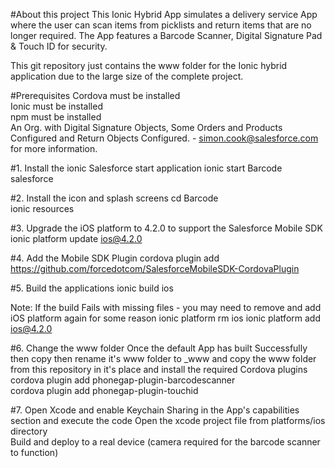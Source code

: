 #About this project
This Ionic Hybrid App simulates a delivery service App where the user can scan items from picklists and return items that are no longer required.  The App features a Barcode Scanner, Digital Signature Pad & Touch ID for security.

This git repository just contains the www folder for the Ionic hybrid application due to the large size of the complete project.

#Prerequisites
Cordova must be installed  
Ionic must be installed  
npm must be installed  
An Org. with Digital Signature Objects, Some Orders and Products Configured and Return Objects Configured. - simon.cook@salesforce.com for more information.  

#1.  Install the ionic Salesforce start application
ionic start Barcode salesforce

#2.  Install the icon and splash screens
cd Barcode  
ionic resources  

#3.  Upgrade the iOS platform to 4.2.0 to support the Salesforce Mobile SDK
ionic platform update ios@4.2.0

#4.  Add the Mobile SDK Plugin
cordova plugin add https://github.com/forcedotcom/SalesforceMobileSDK-CordovaPlugin

#5. Build the applications
ionic build ios

Note: If the build Fails with missing files - you may need to remove and add iOS platform again for some reason
ionic platform rm ios
ionic platform add ios@4.2.0

#6. Change the www folder
Once the default App has built Successfully then copy then rename it's www folder to _www and copy the www folder from this repository in it's place and install the required Cordova plugins  
cordova plugin add phonegap-plugin-barcodescanner  
cordova plugin add phonegap-plugin-touchid  

#7. Open Xcode and enable Keychain Sharing in the App's capabilities section and execute the code
Open the xcode project file from platforms/ios directory  
Build and deploy to a real device (camera required for the barcode scanner to function)  
